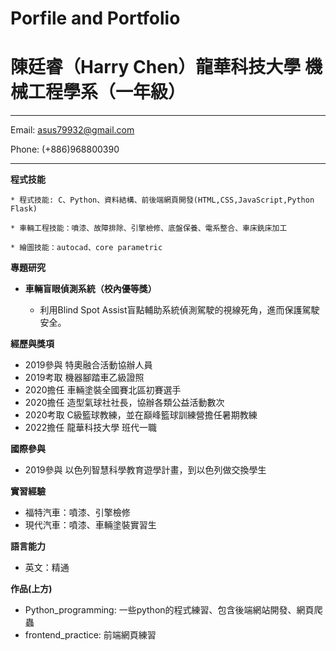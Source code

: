 # Porfile and Portfolio
陳廷睿（Harry Chen）龍華科技大學 機械工程學系（一年級）
============

-------------------     ----------------------------
Email: asus79932@gmail.com

Phone: (+886)968800390
-------------------     ----------------------------
**程式技能**

    * 程式技能: C、Python、資料結構、前後端網頁開發(HTML,CSS,JavaScript,Python Flask)

    * 車輛工程技能：噴漆、故障排除、引擎檢修、底盤保養、電系整合、車床銑床加工
    
    * 繪圖技能：autocad、core parametric
**專題研究**

* **車輛盲眼偵測系統（校內優等獎）**

    * 利用Blind Spot Assist盲點輔助系統偵測駕駛的視線死角，進而保護駕駛安全。

**經歷與獎項**
* 2019參與 特奧融合活動協辦人員
* 2019考取 機器腳踏車乙級證照
* 2020擔任 車輛塗裝全國賽北區初賽選手
* 2020擔任 造型氣球社社長，協辦各類公益活動數次
* 2020考取 C級籃球教練，並在巔峰籃球訓練營擔任暑期教練
* 2022擔任 龍華科技大學 班代一職


**國際參與**
* 2019參與 以色列智慧科學教育遊學計畫，到以色列做交換學生
 
**實習經驗**
* 福特汽車：噴漆、引擎檢修
* 現代汽車：噴漆、車輛塗裝實習生

**語言能力**

* 英文：精通

**作品(上方)**

* Python_programming: 一些python的程式練習、包含後端網站開發、網頁爬蟲
* frontend_practice: 前端網頁練習





